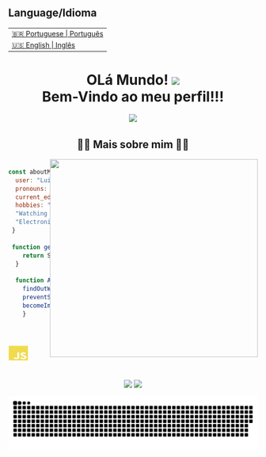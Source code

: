 <table>
      <h2>Language/Idioma</h2>
  <tr>
    <td>
      <a href="README.md">🇧🇷 Portuguese | Português</a>
    </td>
  </tr>
  <tr>
    <td>
      <a href="readme_en-us.md">🇺🇸 English | Inglês</a>
    </td>
  </tr>
</table>


<h1 align="center">
  OLá Mundo!
<img src="https://c.tenor.com/_4EQjxYqQawAAAAi/thumbs-up.gif"
    width="35px">
  <br />
  Bem-Vindo ao meu perfil!!!
</h1>


<p align=center>
      <img src= "https://readme-typing-svg.herokuapp.com?font=Press+Start+2P&color=%235A0C5A&size=24&duration=6420&center=true&vCenter=true&width=999&height=99&lines=Meu+nome+%C3%A9+Luis+Armando;Sou+Desenvolvedor+Júnior;Gosto+de+criar%2C+adaptar+e+facilitar"/>
<p>
  

<h2 align="center">👨‍💻 Mais sobre mim 👨‍💻</h2>

<img align="right" width="420px" height="400px" src="https://s3-nftrend-storage.s3.sa-east-1.amazonaws.com/wp-content/uploads/2022/01/03122437/pixel-jeff-matrix-s.gif" />



```javascript
 
const aboutMe = {
  user: "Luis Armando",
  pronouns: "Ele" | "Dele",
  current_education: "UNINASSAU",
  hobbies: "Studying",
  "Watching (animes, series and movies)",
  "Electronic games",
 }
 
 function getCurrentCity() {
	return São_Luís-MA_Brazil
  }
  
  function Ambitions() {
	findOutWhy42IsTheAnswerToEverything()
	preventSkyNetCreation()
	becomeImmortal()
	}
 ```

<h1></h1>
  
<div style="display: inline_block"><br>
  <img align="center" alt="Luis-Js" height="30" width="40" src="https://raw.githubusercontent.com/devicons/devicon/master/icons/javascript/javascript-plain.svg">
</div>
  
<h1></h1>
 
<div align="center">
  <a href="https://www.youtube.com/channel/UC_4ER_KHcnb-ZBrsD64bGWQ" target="_blank"><img src="https://img.shields.io/badge/YouTube-FF0000?style=for-the-badge&logo=youtube&logoColor=white" target="_blank"></a>
  <a href="https://www.instagram.com/_foxzada_" target="_blank"><img src="https://img.shields.io/badge/-Instagram-%23E4405F?style=for-the-badge&logo=instagram&logoColor=white" target="_blank"></a>
 
 ![Snake animation](https://github.com/Luis-Armandoo/Luis-Armandoo/blob/output/github-contribution-grid-snake.svg)
 
</div>
